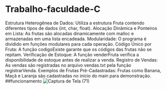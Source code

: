 # Trabalho-faculdade-C
Estrutura Heterogênea de Dados: Utiliza a estrutura Fruta contendo diferentes tipos de dados (int, char, float).
Alocação Dinâmica e Ponteiros em Lista: As frutas são alocadas dinamicamente com malloc e armazenadas em uma lista encadeada.
Modularidade: O programa é dividido em funções modulares para cada operação.
Código Único por Fruta: A função codigoExiste garante que os códigos das frutas não se repitam.
Verificação de Estoque: A função venderFruta verifica a disponibilidade de estoque antes de realizar a venda.
Registro de Vendas: As vendas são registradas no arquivo vendas.txt pela função registrarVenda.
Exemplos de Frutas Pré-Cadastradas: Frutas como Banana, Maçã e Laranja são cadastradas no início do main para demonstração.
##funcionamento
![Captura de Tela (71)](https://github.com/Willianpimenta/Trabalho-faculdade-C/assets/66370178/a3ccfc82-3ffb-4e75-8695-4d82020531de)
